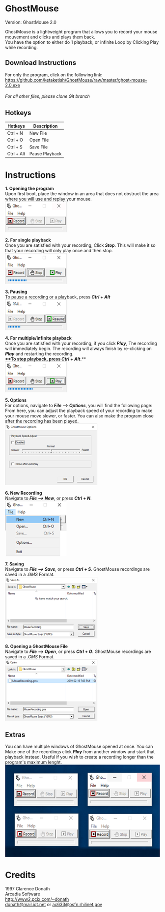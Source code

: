 GhostMouse
========
Version: GhostMouse 2.0<br/>

GhostMouse is a lightweight program that allows you to record your mouse mouvement and clicks and plays them back.<br/>
You have the option to either do 1 playback, or infinite Loop by Clicking Play while recording.

## Download Instructions
For only the program, click on the following link:<br/>
https://github.com/ketaketish/GhostMouse/raw/master/ghost-mouse-2.0.exe
###### For all other files, please clone Git branch

 ## Hotkeys
| Hotkeys | Description |
| --- | --- |
| Ctrl + N | New File |
| Ctrl + O | Open File |
| Ctrl + S | Save File |
| Ctrl + Alt | Pause Playback |


# Instructions

**1. Opening the program**
<br/>Upon first boot, place the window in an area that does not obstruct the area where you will use and replay your mouse.
<br/><img src=help/screenshots/firstboot.PNG width="200" height="100">

**2. For single playback**
<br/>Once you are satisfied with your recording, Click **_Stop_**. This will make it so that your recording will only play once and then stop.
<br/><img src=help/screenshots/rec-stop.PNG width="200" height="100">

**3. Pausing**
<br/>To pause a recording or a playback, press **_Ctrl + Alt_**
<br/><img src=help/screenshots/paused.PNG width="200" height="100">

**4. For multiple/infinite playback**
<br/>Once you are satisfied with your recording, if you click **_Play_**, The recording will immediately begin. The recording will always finish by re-clicking on **_Play_** and restarting the recording.
<br/>**\**To stop playback, press _Ctrl + Alt_.**\**
<br/><img src=help/screenshots/rec-play.PNG width="200" height="100">

**5. Options**
<br/>For options, navigate to **_File --> Options_**, you will find the following page:
From here, you can adjust the playback speed of your recording to make your mouse move slower, or faster. You can also make the program close after the recording has been played.
<br/><img src=help/screenshots/options.PNG width="300" height="200">


**6. New Recording**
<br/>Navigate to **_File --> New_**, or press **_Ctrl + N_**.
<br/><img src=help/screenshots/new.PNG width="200" height="180">

**7. Saving**
<br/>Navigate to **_File --> Save_**, or press **_Ctrl + S_**. GhostMouse recordings are saved in a _.GMS_ Format.
<br/><img src=help/screenshots/saving.PNG width="300" height="200">

**8. Opening a GhostMouse File**
<br/>Navigate to **_File --> Open_**, or press **_Ctrl + O_**. GhostMouse recordings are saved in a _.GMS_ Format.
<br/><img src=help/screenshots/open.PNG width="300" height="200">

## Extras
You can have multiple windows of GhostMouse opened at once. You can Make one of the recordings click **_Play_** from another window and start that playback instead. Useful if you wish to create a recording longer than the program's maximum lenght.
<br/><img src=help/screenshots/multiple.PNG width="600" height="300">

# Credits
1997 Clarence Donath <br/>
Arcadia Software<br/>
http://www2.pcix.com/~donath<br/>
donath@mail.idt.net or ac633@osfn.rhilinet.gov<br/>
